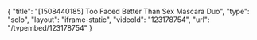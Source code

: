 {
    "title": "[1508440185] Too Faced Better Than Sex Mascara Duo",
    "type": "solo",
    "layout": "iframe-static",
    "videoId": "123178754",
    "url": "\/tvpembed\/123178754"
}